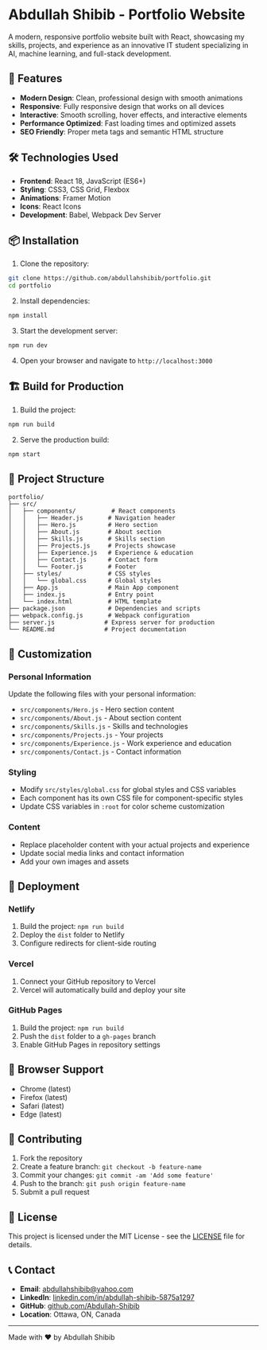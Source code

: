 # Abdullah Shibib - Portfolio Website

A modern, responsive portfolio website built with React, showcasing my skills, projects, and experience as an innovative IT student specializing in AI, machine learning, and full-stack development.

## 🚀 Features

- **Modern Design**: Clean, professional design with smooth animations
- **Responsive**: Fully responsive design that works on all devices
- **Interactive**: Smooth scrolling, hover effects, and interactive elements
- **Performance Optimized**: Fast loading times and optimized assets
- **SEO Friendly**: Proper meta tags and semantic HTML structure

## 🛠️ Technologies Used

- **Frontend**: React 18, JavaScript (ES6+)
- **Styling**: CSS3, CSS Grid, Flexbox
- **Animations**: Framer Motion
- **Icons**: React Icons
- **Development**: Babel, Webpack Dev Server

## 📦 Installation

1. Clone the repository:
```bash
git clone https://github.com/abdullahshibib/portfolio.git
cd portfolio
```

2. Install dependencies:
```bash
npm install
```

3. Start the development server:
```bash
npm run dev
```

4. Open your browser and navigate to `http://localhost:3000`

## 🏗️ Build for Production

1. Build the project:
```bash
npm run build
```

2. Serve the production build:
```bash
npm start
```

## 📁 Project Structure

```
portfolio/
├── src/
│   ├── components/          # React components
│   │   ├── Header.js       # Navigation header
│   │   ├── Hero.js         # Hero section
│   │   ├── About.js        # About section
│   │   ├── Skills.js       # Skills section
│   │   ├── Projects.js     # Projects showcase
│   │   ├── Experience.js   # Experience & education
│   │   ├── Contact.js      # Contact form
│   │   └── Footer.js       # Footer
│   ├── styles/             # CSS styles
│   │   └── global.css      # Global styles
│   ├── App.js              # Main App component
│   ├── index.js            # Entry point
│   └── index.html          # HTML template
├── package.json            # Dependencies and scripts
├── webpack.config.js       # Webpack configuration
├── server.js              # Express server for production
└── README.md              # Project documentation
```

## 🎨 Customization

### Personal Information
Update the following files with your personal information:
- `src/components/Hero.js` - Hero section content
- `src/components/About.js` - About section content
- `src/components/Skills.js` - Skills and technologies
- `src/components/Projects.js` - Your projects
- `src/components/Experience.js` - Work experience and education
- `src/components/Contact.js` - Contact information

### Styling
- Modify `src/styles/global.css` for global styles and CSS variables
- Each component has its own CSS file for component-specific styles
- Update CSS variables in `:root` for color scheme customization

### Content
- Replace placeholder content with your actual projects and experience
- Update social media links and contact information
- Add your own images and assets

## 🚀 Deployment

### Netlify
1. Build the project: `npm run build`
2. Deploy the `dist` folder to Netlify
3. Configure redirects for client-side routing

### Vercel
1. Connect your GitHub repository to Vercel
2. Vercel will automatically build and deploy your site

### GitHub Pages
1. Build the project: `npm run build`
2. Push the `dist` folder to a `gh-pages` branch
3. Enable GitHub Pages in repository settings

## 📱 Browser Support

- Chrome (latest)
- Firefox (latest)
- Safari (latest)
- Edge (latest)

## 🤝 Contributing

1. Fork the repository
2. Create a feature branch: `git checkout -b feature-name`
3. Commit your changes: `git commit -am 'Add some feature'`
4. Push to the branch: `git push origin feature-name`
5. Submit a pull request

## 📄 License

This project is licensed under the MIT License - see the [LICENSE](LICENSE) file for details.

## 📞 Contact

- **Email**: abdullahshibib@yahoo.com
- **LinkedIn**: [linkedin.com/in/abdullah-shibib-5875a1297](https://www.linkedin.com/in/abdullah-shibib-5875a1297/)
- **GitHub**: [github.com/Abdullah-Shibib](https://github.com/Abdullah-Shibib)
- **Location**: Ottawa, ON, Canada

---

Made with ❤️ by Abdullah Shibib
